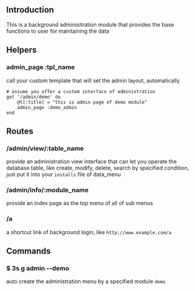 ## Introduction

This is a background adminisitration module that provides the base functions to user for maintaining the data


## Helpers

### admin_page :tpl_name

call your custom template that will set the admin layout, automatically

```
# assume you offer a custom interface of administration
get '/admin/demo' do
	@t[:title] = "this is admin page of demo module"
	admin_page :demo_admin
end
```


## Routes

### /admin/view/:table_name

provide an administration view interface that can let you operate the database table, like create, modify, delete, search by specified condition, just put it into your `installs` file of data_menu

###	/admin/info/:module_name

provide an index page as the top menu of all of sub menus

###	/a

a shortcut link of background login, like `http://www.example.com/a`


## Commands

### $ 3s g admin --demo

auto create the administration menu by a specified module `demo`
